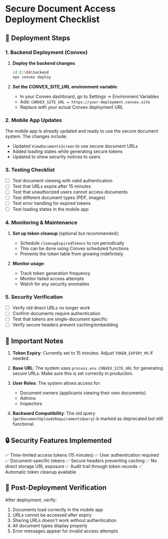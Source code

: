 # Secure Document Access Deployment Checklist

## 🚀 Deployment Steps

### 1. Backend Deployment (Convex)

1. **Deploy the backend changes**:
   ```bash
   cd C:\Em\backend
   npx convex deploy
   ```

2. **Set the CONVEX_SITE_URL environment variable**:
   - In your Convex dashboard, go to Settings → Environment Variables
   - Add: `CONVEX_SITE_URL = https://your-deployment.convex.site`
   - Replace with your actual Convex deployment URL

### 2. Mobile App Updates

The mobile app is already updated and ready to use the secure document system. The changes include:
- Updated `ViewDocumentsScreen` to use secure document URLs
- Added loading states while generating secure tokens
- Updated to show security notices to users

### 3. Testing Checklist

- [ ] Test document viewing with valid authentication
- [ ] Test that URLs expire after 15 minutes
- [ ] Test that unauthorized users cannot access documents
- [ ] Test different document types (PDF, images)
- [ ] Test error handling for expired tokens
- [ ] Test loading states in the mobile app

### 4. Monitoring & Maintenance

1. **Set up token cleanup** (optional but recommended):
   - Schedule `cleanupExpiredTokens` to run periodically
   - This can be done using Convex scheduled functions
   - Prevents the token table from growing indefinitely

2. **Monitor usage**:
   - Track token generation frequency
   - Monitor failed access attempts
   - Watch for any security anomalies

### 5. Security Verification

- [ ] Verify old direct URLs no longer work
- [ ] Confirm documents require authentication
- [ ] Test that tokens are single-document specific
- [ ] Verify secure headers prevent caching/embedding

## 📝 Important Notes

1. **Token Expiry**: Currently set to 15 minutes. Adjust `TOKEN_EXPIRY_MS` if needed.

2. **Base URL**: The system uses `process.env.CONVEX_SITE_URL` for generating secure URLs. Make sure this is set correctly in production.

3. **User Roles**: The system allows access for:
   - Document owners (applicants viewing their own documents)
   - Admins
   - Inspectors

4. **Backward Compatibility**: The old query (`getDocumentUploadsRequirementsQuery`) is marked as deprecated but still functional.

## 🔒 Security Features Implemented

✅ Time-limited access tokens (15 minutes)
✅ User authentication required
✅ Document-specific tokens
✅ Secure headers preventing caching
✅ No direct storage URL exposure
✅ Audit trail through token records
✅ Automatic token cleanup available

## 🚨 Post-Deployment Verification

After deployment, verify:
1. Documents load correctly in the mobile app
2. URLs cannot be accessed after expiry
3. Sharing URLs doesn't work without authentication
4. All document types display properly
5. Error messages appear for invalid access attempts
